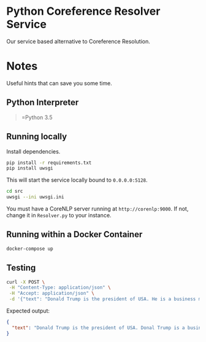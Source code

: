 # Python Coreference Resolver Service

Our service based alternative to Coreference Resolution. 

# Notes

Useful hints that can save you some time. 

## Python Interpreter

>=Python 3.5

## Running locally

Install dependencies.

```bash
pip install -r requirements.txt
pip install uwsgi
```

This will start the service locally bound to `0.0.0.0:5128`.

```bash
cd src
uwsgi --ini uwsgi.ini
```

You must have a CoreNLP server running at `http://corenlp:9000`. If not,
change it in `Resolver.py` to your instance.

## Running within a Docker Container

```bash
docker-compose up
```

## Testing


```bash
curl -X POST \
 -H "Content-Type: application/json" \
 -H "Accept: application/json" \
 -d '{"text": "Donald Trump is the president of USA. He is a business man."}' "http://localhost:5128/resolve/text"
```

Expected output:

```json
{
  "text": "Donald Trump is the president of USA. Donal Trump is a business man.",
}
```
